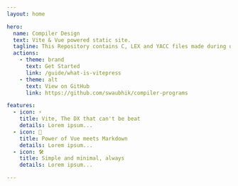 ```yaml
---
layout: home

hero:
  name: Compiler Design
  text: Vite & Vue powered static site.
  tagline: This Repository contains C, LEX and YACC files made during our couse of Compiler Design (CS601).
  actions:
    - theme: brand
      text: Get Started
      link: /guide/what-is-vitepress
    - theme: alt
      text: View on GitHub
      link: https://github.com/swaubhik/compiler-programs

features:
  - icon: ⚡️
    title: Vite, The DX that can't be beat
    details: Lorem ipsum...
  - icon: 🖖
    title: Power of Vue meets Markdown
    details: Lorem ipsum...
  - icon: 🛠️
    title: Simple and minimal, always
    details: Lorem ipsum...

---
```

